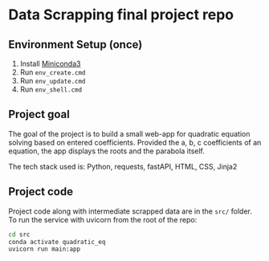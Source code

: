# Data Scrapping final project repo

## Environment Setup (once)

1. Install [Miniconda3](https://conda.io/miniconda.html)
2. Run `env_create.cmd`
3. Run `env_update.cmd`
4. Run `env_shell.cmd`


## Project goal
The goal of the project is to build a small web-app for quadratic equation solving based on entered coefficients. 
Provided the a, b, c coefficients of an equation, the app displays the roots and the parabola itself.

The tech stack used is: Python, requests, fastAPI, HTML, CSS, Jinja2


## Project code
Project code along with intermediate scrapped data are in the `src/` folder. 
To run the service with uvicorn from the root of the repo:
```bash
cd src
conda activate quadratic_eq
uvicorn run main:app
```